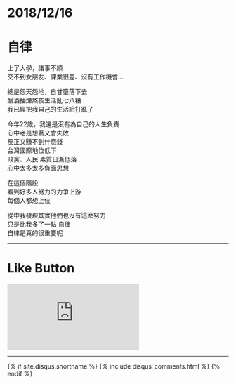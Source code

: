 # 2018/12/16
# 自律


  上了大學，諸事不順<br/>
  交不到女朋友、課業很差、沒有工作機會...

  總是怨天怨地，自甘墮落下去<br/>
  酗酒抽煙熬夜生活亂七八糟<br/>
  我已經把我自己的生活給打亂了
  
  今年22歲，我還是沒有為自己的人生負責<br/>
  心中老是想著又會失敗<br/>
  反正又賺不到什麽錢<br/>
  台灣國際地位低下<br/>
  政黨、人民 素質日漸低落<br/>
  心中太多太多負面思想
  
  在這個階段<br/>
  看到好多人努力的力爭上游<br/>
  每個人都想上位
  
  從中我發現其實他們也沒有這麽努力<br/>
  只是比我多了一點 自律<br/>
  自律是真的很重要呢

* * *

# Like Button

<iframe class="lc-margin-top-64 lc-margin-bottom-32 lc-mobile" data-v-b66e9a5a="" frameborder="0" src="https://button.like.co/in/embed/s9443112/button"> </iframe>

* * *

{% if site.disqus.shortname %}
  {% include disqus_comments.html %}
{% endif %}